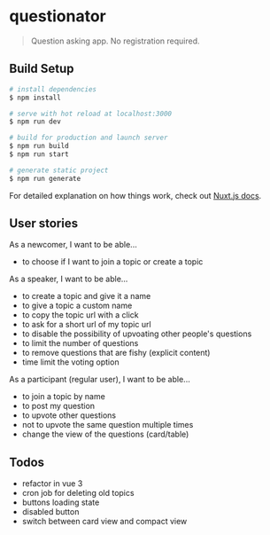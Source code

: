 # questionator

> Question asking app. No registration required.

## Build Setup

```bash
# install dependencies
$ npm install

# serve with hot reload at localhost:3000
$ npm run dev

# build for production and launch server
$ npm run build
$ npm run start

# generate static project
$ npm run generate
```

For detailed explanation on how things work, check out [Nuxt.js docs](https://nuxtjs.org).

## User stories

As a newcomer, I want to be able...
- to choose if I want to join a topic or create a topic

As a speaker, I want to be able...
- to create a topic and give it a name
- to give a topic a custom name 
- to copy the topic url with a click
- to ask for a short url of my topic url
- to disable the possibility of upvoating other people's questions
- to limit the number of questions 
- to remove questions that are fishy (explicit content)
- time limit the voting option

As a participant (regular user), I want to be able...
- to join a topic by name
- to post my question
- to upvote other questions
- not to upvote the same question multiple times
- change the view of the questions (card/table)

## Todos
- refactor in vue 3
- cron job for deleting old topics
- buttons loading state
- disabled button
- switch between card view and compact view
